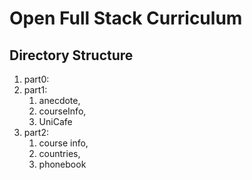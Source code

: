# Open Full Stack Curriculum

## Directory Structure

1. part0:
2. part1:
   1. anecdote,
   2. courseInfo,
   3. UniCafe
3. part2:
   1. course info,
   2. countries,
   3. phonebook
